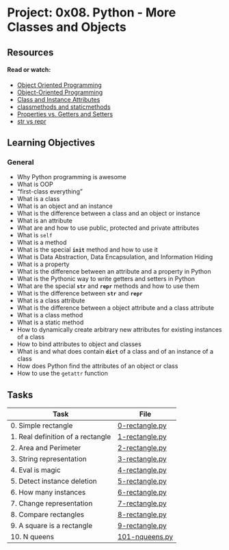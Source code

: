 # Project: 0x08. Python - More Classes and Objects

## Resources

#### Read or watch:

* [Object Oriented Programming](https://intranet.alxswe.com/rltoken/M-MFweENpRdEfRto_Gzlvg)
* [Object-Oriented Programming](https://intranet.alxswe.com/rltoken/_Awd8Gn4SBdq2FRd_bY8KA)
* [Class and Instance Attributes](https://intranet.alxswe.com/rltoken/SGQIevRxW6lTgr4jGDzXbw)
* [classmethods and staticmethods](https://intranet.alxswe.com/rltoken/Ij1EnTg02gtIknOkNv4xGA)
* [Properties vs. Getters and Setters](https://intranet.alxswe.com/rltoken/xjpk-jUNe0uGEzcNXbwIHQ)
* [str vs repr](https://intranet.alxswe.com/rltoken/iu1ILT-t6FMuZvk7vRvfuQ)
## Learning Objectives

### General

* Why Python programming is awesome 
* What is OOP
* “first-class everything”
* What is a class
* What is an object and an instance
* What is the difference between a class and an object or instance
* What is an attribute
* What are and how to use public, protected and private attributes
* What is <code>self</code>
* What is a method
* What is the special <code>__init__</code> method and how to use it
* What is Data Abstraction, Data Encapsulation, and Information Hiding
* What is a property
* What is the difference between an attribute and a property in Python
* What is the Pythonic way to write getters and setters in Python
* What are the special <code>__str__</code> and <code>__repr__</code> methods and how to use them
* What is the difference between <code>__str__</code> and <code>__repr__</code>
* What is a class attribute
* What is the difference between a object attribute and a class attribute
* What is a class method
* What is a static method
* How to dynamically create arbitrary new attributes for existing instances of a class
* How to bind attributes to object and classes
* What is and what does contain <code>__dict__</code> of a class and of an instance of a class
* How does Python find the attributes of an object or class
* How to use the <code>getattr</code> function
## Tasks

| Task | File |
| ---- | ---- |
| 0. Simple rectangle | [0-rectangle.py](./0-rectangle.py) |
| 1. Real definition of a rectangle | [1-rectangle.py](./1-rectangle.py) |
| 2. Area and Perimeter | [2-rectangle.py](./2-rectangle.py) |
| 3. String representation | [3-rectangle.py](./3-rectangle.py) |
| 4. Eval is magic | [4-rectangle.py](./4-rectangle.py) |
| 5. Detect instance deletion | [5-rectangle.py](./5-rectangle.py) |
| 6. How many instances | [6-rectangle.py](./6-rectangle.py) |
| 7. Change representation | [7-rectangle.py](./7-rectangle.py) |
| 8. Compare rectangles | [8-rectangle.py](./8-rectangle.py) |
| 9. A square is a rectangle | [9-rectangle.py](./9-rectangle.py) |
| 10. N queens | [101-nqueens.py](./101-nqueens.py) |